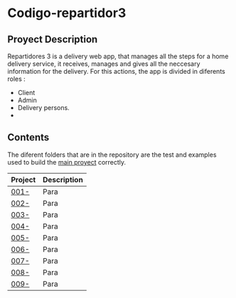 
# Codigo-repartidor3
## Proyect Description
Repartidores 3 is a delivery web app, that manages all the steps for a home delivery service, it receives, manages and gives all the neccesary information for the delivery. For this actions, the app is divided in diferents roles :
- Client
- Admin 
- Delivery persons. 
- 

## Contents
The diferent folders that are in the repository are the test and examples used to build the [main proyect](https://github.com/MeikiO/Codigo-repartidor3/tree/master/ProyectoRepartidor3) correctly.

| Project                 |   Description                                                |
|-------------------------|-------------------------------------------------------------|
| [001-]()                                    |    Para            |
| [002-]()                                    |    Para            |
| [003-]()                                    |    Para            |
| [004-]()                                    |    Para            |
| [005-]()                                    |    Para            |
| [006-]()                                    |    Para            |
| [007-]()                                    |    Para            |
| [008-]()                                    |    Para            |
| [009-]()                                    |    Para            |
